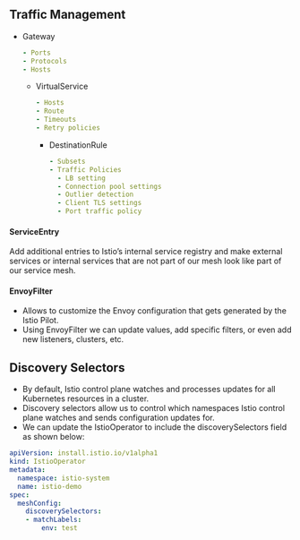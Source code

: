 
## Traffic Management
- Gateway
  ```yml
  - Ports
  - Protocols
  - Hosts
  ```
    - VirtualService
      ```yml
      - Hosts
      - Route
      - Timeouts
      - Retry policies
      ```
        - DestinationRule
          ```yml
          - Subsets
          - Traffic Policies
            - LB setting
            - Connection pool settings
            - Outlier detection
            - Client TLS settings
            - Port traffic policy
          ```

#### ServiceEntry
Add additional entries to Istio’s internal service registry and make external services or internal services that are not part of our mesh look like part of our service mesh.

#### EnvoyFilter 
- Allows to customize the Envoy configuration that gets generated by the Istio Pilot. 
- Using EnvoyFilter we can update values, add specific filters, or even add new listeners, clusters, etc. 

## Discovery Selectors
- By default, Istio control plane watches and processes updates for all Kubernetes resources in a cluster. 
- Discovery selectors allow us to control which namespaces Istio control plane watches and sends configuration updates for.
- We can update the IstioOperator to include the discoverySelectors field as shown below:

```yml
apiVersion: install.istio.io/v1alpha1
kind: IstioOperator
metadata:
  namespace: istio-system
  name: istio-demo
spec:
  meshConfig:
    discoverySelectors:
    - matchLabels:
        env: test
```


